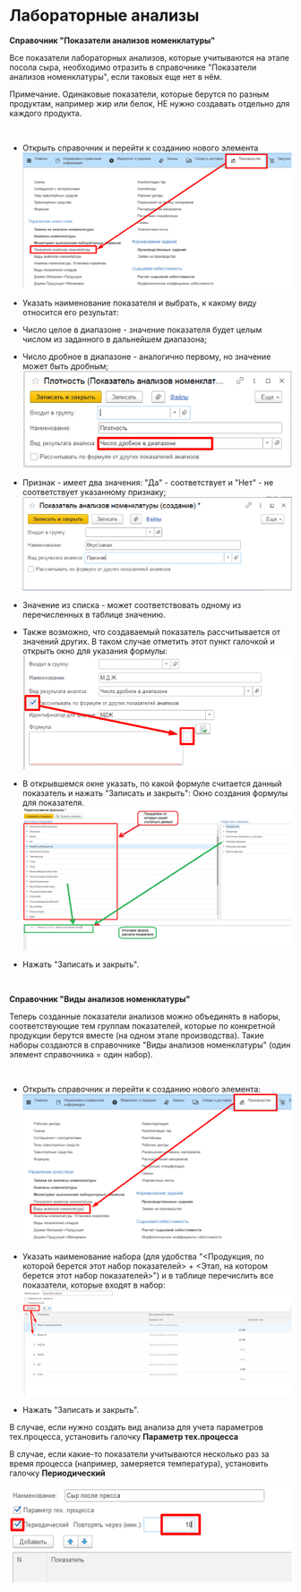 **Лабораторные анализы**
========================

**Справочник "Показатели анализов номенклатуры"**

Все показатели лабораторных анализов, которые учитываются на этапе
посола сыра, необходимо отразить в справочнике "Показатели анализов
номенклатуры", если таковых еще нет в нём.

Примечание. Одинаковые показатели, которые берутся по разным продуктам,
например жир или белок, НЕ нужно создавать отдельно для каждого
продукта.

 

-   Открыть справочник и перейти к созданию нового элемента
     ![](LabAnalysis.assets/drex_laboratornye_analizy_3_custom.png)
    
-   Указать наименование показателя и выбрать, к какому виду относится
    его результат:
-   Число целое в диапазоне - значение показателя будет целым числом из
    заданного в дальнейшем диапазона;
-   Число дробное в диапазоне - аналогично первому, но значение может
    быть дробным;
    ![](LabAnalysis.assets/drex_laboratornye_analizy_3_custom_2.png)
    
-   Признак - имеет два значения: "Да" - соответствует и "Нет" - не
    соответствует указанному признаку;
    ![](LabAnalysis.assets/drex_laboratornye_analizy_3_custom_3.png)
    
-   Значение из списка - может соответствовать одному из перечисленных в
    таблице значению.
    
-   Также возможно, что создаваемый показатель рассчитывается от
    значений других. В таком случае отметить этот пункт галочкой и
    открыть окно для указания формулы:
    ![](LabAnalysis.assets/drex_laboratornye_analizy_3_custom_4.png)
    
-   В открывшемся окне указать, по какой формуле считается данный
    показатель и нажать "Записать и закрыть":
    Окно создания формулы для показателя.
    ![](LabAnalysis.assets/drex_laboratornye_analizy_3_custom_5.png)
    
-   Нажать "Записать и закрыть".

 

**Справочник "Виды анализов номенклатуры"**

Теперь созданные показатели анализов можно объединять в наборы,
соответствующие тем группам показателей, которые по конкретной продукции
берутся вместе (на одном этапе производства). Такие наборы создаются в
справочнике "Виды анализов номенклатуры" (один элемент справочника =
один набор).

 

-   Открыть справочник и перейти к созданию нового элемента:
    ![](LabAnalysis.assets/drex_laboratornye_analizy_3_custom_6.png)
    
-   Указать наименование набора (для удобства "\<Продукция, по которой
    берется этот набор показателей\> + \<Этап, на котором берется этот
    набор показателей\>") и в таблице перечислить все показатели,
    которые входят в набор:
    ![](LabAnalysis.assets/drex_laboratornye_analizy_3_custom_7.png)
    
-   Нажать "Записать и закрыть".

В случае, если нужно создать вид анализа для учета параметров тех.процесса, установить галочку **Параметр тех.процесса**

В случае, если какие-то показатели учитываются несколько раз за время процесса (например, замеряется температура), установить галочку **Периодический**

![image-20200803142901068](LabAnalysis.assets/image-20200803142901068.png)
